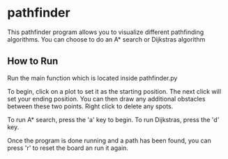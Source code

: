 # pathfinder

This pathfinder program allows you to visualize different pathfinding algorithms.
You can choose to do an A* search or Dijkstras algorithm 

## How to Run
Run the main function which is located inside pathfinder.py

To begin, click on a plot to set it as the starting position. The next click will set your ending position. You can then draw any additional 
obstacles between these two points. Right click to delete any spots.

To run A* search, press the 'a' key to begin. To run Dijkstras, press the 'd' key.

Once the program is done running and a path has been found, you can press 'r' to reset the board an run it again.
